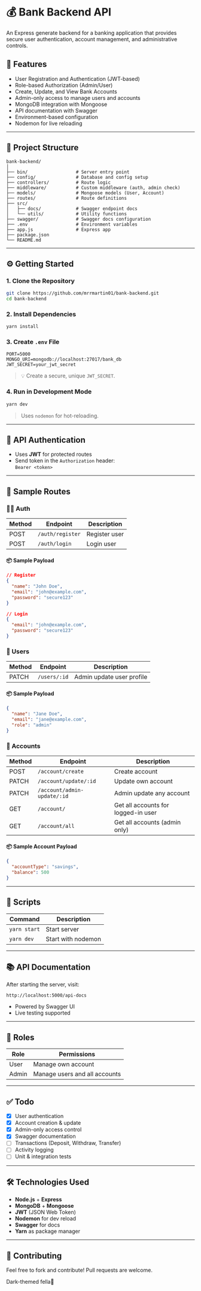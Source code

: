# 💰 Bank Backend API

An Express generate backend for a banking application that provides secure user authentication, account management, and administrative controls.

## 🚀 Features

- User Registration and Authentication (JWT-based)
- Role-based Authorization (Admin/User)
- Create, Update, and View Bank Accounts
- Admin-only access to manage users and accounts
- MongoDB integration with Mongoose
- API documentation with Swagger
- Environment-based configuration
- Nodemon for live reloading

---

## 📁 Project Structure

```
bank-backend/
│
├── bin/                  # Server entry point
├── config/               # Database and config setup
├── controllers/          # Route logic
├── middleware/           # Custom middleware (auth, admin check)
├── models/               # Mongoose models (User, Account)
├── routes/               # Route definitions
├── src/
│   ├── docs/             # Swagger endpoint docs
│   └── utils/            # Utility functions
├── swagger/              # Swagger docs configuration
├── .env                  # Environment variables
├── app.js                # Express app
├── package.json
└── README.md
```

---

## ⚙️ Getting Started

### 1. Clone the Repository

```bash
git clone https://github.com/mrrmartin01/bank-backend.git
cd bank-backend
```

### 2. Install Dependencies

```bash
yarn install
```

### 3. Create `.env` File

```env
PORT=5000
MONGO_URI=mongodb://localhost:27017/bank_db
JWT_SECRET=your_jwt_secret
```

> 💡 Create a secure, unique `JWT_SECRET`.

### 4. Run in Development Mode

```bash
yarn dev
```

> Uses `nodemon` for hot-reloading.

---

## 🔐 API Authentication

- Uses **JWT** for protected routes
- Send token in the `Authorization` header:  
  `Bearer <token>`

---

## 🧪 Sample Routes

### 🧍‍♂️ Auth

| Method | Endpoint           | Description   |
| ------ | ------------------ | ------------- |
| POST   | `/auth/register`   | Register user |
| POST   | `/auth/login`      | Login user    |

#### 📦 Sample Payload

```json
// Register
{
  "name": "John Doe",
  "email": "john@example.com",
  "password": "secure123"
}

// Login
{
  "email": "john@example.com",
  "password": "secure123"
}
```

### 👤 Users

| Method | Endpoint         | Description                   |
| ------ | ---------------- | ----------------------------- |
| PATCH  | `/users/:id`     | Admin update user profile     |

#### 📦 Sample Payload

```json
{
  "name": "Jane Doe",
  "email": "jane@example.com",
  "role": "admin"
}
```

### 🏦 Accounts

| Method | Endpoint                     | Description                        |
| ------ | ---------------------------- | ---------------------------------- |
| POST   | `/account/create`            | Create account                     |
| PATCH  | `/account/update/:id`        | Update own account                 |
| PATCH  | `/account/admin-update/:id`  | Admin update any account           |
| GET    | `/account/`                  | Get all accounts for logged-in user|
| GET    | `/account/all`               | Get all accounts (admin only)      |

#### 📦 Sample Account Payload

```json
{
  "accountType": "savings",
  "balance": 500
}
```

---

## 🧰 Scripts

| Command      | Description        |
| ------------ | ------------------ |
| `yarn start` | Start server       |
| `yarn dev`   | Start with nodemon |

---

## 📚 API Documentation

After starting the server, visit:

```
http://localhost:5000/api-docs
```

- Powered by Swagger UI
- Live testing supported

---

## 🔐 Roles

| Role  | Permissions                   |
| ----- | ----------------------------- |
| User  | Manage own account            |
| Admin | Manage users and all accounts |

---

## ✅ Todo

- [x] User authentication
- [x] Account creation & update
- [x] Admin-only access control
- [x] Swagger documentation
- [ ] Transactions (Deposit, Withdraw, Transfer)
- [ ] Activity logging
- [ ] Unit & integration tests

---

## 🛠️ Technologies Used

- **Node.js** + **Express**
- **MongoDB** + **Mongoose**
- **JWT** (JSON Web Token)
- **Nodemon** for dev reload
- **Swagger** for docs
- **Yarn** as package manager

---

## 🤝 Contributing

Feel free to fork and contribute! Pull requests are welcome.

Dark-themed fella👣
